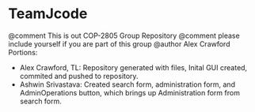 # TeamJcode
@comment This is out COP-2805 Group Repository
@comment please include yourself if you are part of this group
@author Alex Crawford
Portions:
- Alex Crawford, TL: Repository generated with files, Inital GUI created, commited and pushed to repository. 
- Ashwin Srivastava: Created search form, administration form, and AdminOperations button, which brings up Administration form from search form.
